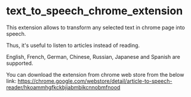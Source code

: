 # text_to_speech_chrome_extension
This extension allows to transform any selected text in chrome page into speech.

Thus, it's useful to listen to articles instead of reading.

English, French, German, Chinese, Russian, Japanese and Spanish are supported.

You can download the extension from chrome web store from the below link:
https://chrome.google.com/webstore/detail/article-to-speech-reader/hkoammhgfkckbjiabmbikcnnobmfnood